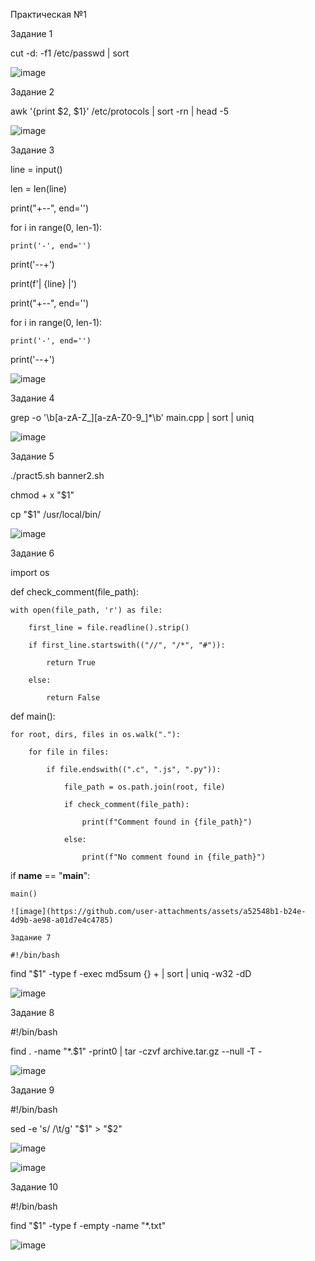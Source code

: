 Практическая №1

Задание 1

cut -d: -f1 /etc/passwd | sort

![image](https://github.com/user-attachments/assets/cf45745f-b120-4fb4-886d-390d5a09b832)

Задание 2

awk '{print $2, $1}' /etc/protocols | sort -rn | head -5

![image](https://github.com/user-attachments/assets/c5fcb850-6ece-411e-a5d9-58e61c794bf2)

Задание 3

line = input()

len = len(line)

print("+--", end='')

for i in range(0, len-1):

    print('-', end='')

print('--+')

print(f'|  {line}  |')

print("+--", end='')

for i in range(0, len-1):

    print('-', end='')

print('--+')

![image](https://github.com/user-attachments/assets/9baacef0-8722-46fa-bdf1-65ab097929af)

Задание 4

grep -o '\b[a-zA-Z_][a-zA-Z0-9_]*\b' main.cpp | sort | uniq

![image](https://github.com/user-attachments/assets/d5408d60-01f0-4350-9d24-1553cda4bccb)

Задание 5

./pract5.sh banner2.sh

chmod + x "$1"

cp "$1" /usr/local/bin/

![image](https://github.com/user-attachments/assets/0109bcd9-9d30-4c3c-adf1-0001124f18d8)


Задание 6

import os

def check_comment(file_path):
   
    with open(file_path, 'r') as file:
    
        first_line = file.readline().strip()
        
        if first_line.startswith(("//", "/*", "#")):
        
            return True
        
        else:
        
            return False

def main():
    
    for root, dirs, files in os.walk("."):
       
        for file in files:
        
            if file.endswith((".c", ".js", ".py")):
            
                file_path = os.path.join(root, file)
                
                if check_comment(file_path):
                
                    print(f"Comment found in {file_path}")
                
                else:
                
                    print(f"No comment found in {file_path}")

if __name__ == "__main__":
  
    main()

    ![image](https://github.com/user-attachments/assets/a52548b1-b24e-4d9b-ae98-a01d7e4c4785)

    Задание 7

    #!/bin/bash

find "$1" -type f -exec md5sum {} + | sort | uniq -w32 -dD

![image](https://github.com/user-attachments/assets/5a3acc2d-58f7-4c27-8ffd-a924544f30b3)

Задание 8    

#!/bin/bash

find . -name "*.$1" -print0 | tar -czvf archive.tar.gz --null -T -

![image](https://github.com/user-attachments/assets/911f5e0b-2df7-46cb-95d4-c18380c7e8c6)

Задание 9

#!/bin/bash

sed -e 's/    /\t/g' "$1" > "$2"

![image](https://github.com/user-attachments/assets/20acc056-b88c-4a72-9ef2-09609435d20b)

![image](https://github.com/user-attachments/assets/5784bf7c-d010-4add-b671-e78487e05d70)

Задание 10

#!/bin/bash

find "$1" -type f -empty -name "*.txt"

![image](https://github.com/user-attachments/assets/34b6b3c9-635a-44ff-90d5-3c58141be55d)


